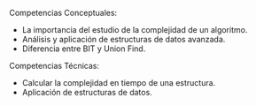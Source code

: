 Competencias Conceptuales:

- La importancia del estudio de la complejidad de un algoritmo.
- Análisis y aplicación de estructuras de datos avanzada.
- Diferencia entre BIT y Union Find.

Competencias Técnicas:

- Calcular la complejidad en tiempo de una estructura.
- Aplicación de estructuras de datos.
